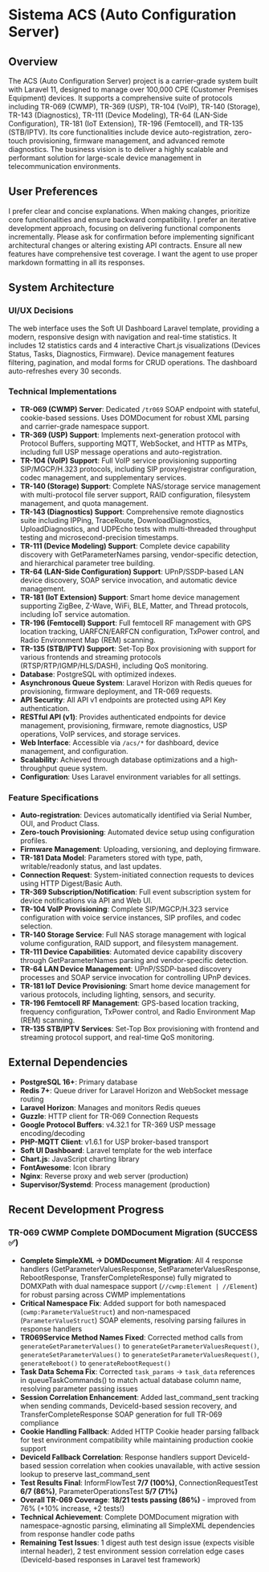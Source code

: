 # Sistema ACS (Auto Configuration Server)

## Overview
The ACS (Auto Configuration Server) project is a carrier-grade system built with Laravel 11, designed to manage over 100,000 CPE (Customer Premises Equipment) devices. It supports a comprehensive suite of protocols including TR-069 (CWMP), TR-369 (USP), TR-104 (VoIP), TR-140 (Storage), TR-143 (Diagnostics), TR-111 (Device Modeling), TR-64 (LAN-Side Configuration), TR-181 (IoT Extension), TR-196 (Femtocell), and TR-135 (STB/IPTV). Its core functionalities include device auto-registration, zero-touch provisioning, firmware management, and advanced remote diagnostics. The business vision is to deliver a highly scalable and performant solution for large-scale device management in telecommunication environments.

## User Preferences
I prefer clear and concise explanations. When making changes, prioritize core functionalities and ensure backward compatibility. I prefer an iterative development approach, focusing on delivering functional components incrementally. Please ask for confirmation before implementing significant architectural changes or altering existing API contracts. Ensure all new features have comprehensive test coverage. I want the agent to use proper markdown formatting in all its responses.

## System Architecture

### UI/UX Decisions
The web interface uses the Soft UI Dashboard Laravel template, providing a modern, responsive design with navigation and real-time statistics. It includes 12 statistics cards and 4 interactive Chart.js visualizations (Devices Status, Tasks, Diagnostics, Firmware). Device management features filtering, pagination, and modal forms for CRUD operations. The dashboard auto-refreshes every 30 seconds.

### Technical Implementations
- **TR-069 (CWMP) Server**: Dedicated `/tr069` SOAP endpoint with stateful, cookie-based sessions. Uses DOMDocument for robust XML parsing and carrier-grade namespace support.
- **TR-369 (USP) Support**: Implements next-generation protocol with Protocol Buffers, supporting MQTT, WebSocket, and HTTP as MTPs, including full USP message operations and auto-registration.
- **TR-104 (VoIP) Support**: Full VoIP service provisioning supporting SIP/MGCP/H.323 protocols, including SIP proxy/registrar configuration, codec management, and supplementary services.
- **TR-140 (Storage) Support**: Complete NAS/storage service management with multi-protocol file server support, RAID configuration, filesystem management, and quota management.
- **TR-143 (Diagnostics) Support**: Comprehensive remote diagnostics suite including IPPing, TraceRoute, DownloadDiagnostics, UploadDiagnostics, and UDPEcho tests with multi-threaded throughput testing and microsecond-precision timestamps.
- **TR-111 (Device Modeling) Support**: Complete device capability discovery with GetParameterNames parsing, vendor-specific detection, and hierarchical parameter tree building.
- **TR-64 (LAN-Side Configuration) Support**: UPnP/SSDP-based LAN device discovery, SOAP service invocation, and automatic device management.
- **TR-181 (IoT Extension) Support**: Smart home device management supporting ZigBee, Z-Wave, WiFi, BLE, Matter, and Thread protocols, including IoT service automation.
- **TR-196 (Femtocell) Support**: Full femtocell RF management with GPS location tracking, UARFCN/EARFCN configuration, TxPower control, and Radio Environment Map (REM) scanning.
- **TR-135 (STB/IPTV) Support**: Set-Top Box provisioning with support for various frontends and streaming protocols (RTSP/RTP/IGMP/HLS/DASH), including QoS monitoring.
- **Database**: PostgreSQL with optimized indexes.
- **Asynchronous Queue System**: Laravel Horizon with Redis queues for provisioning, firmware deployment, and TR-069 requests.
- **API Security**: All API v1 endpoints are protected using API Key authentication.
- **RESTful API (v1)**: Provides authenticated endpoints for device management, provisioning, firmware, remote diagnostics, USP operations, VoIP services, and storage services.
- **Web Interface**: Accessible via `/acs/*` for dashboard, device management, and configuration.
- **Scalability**: Achieved through database optimizations and a high-throughput queue system.
- **Configuration**: Uses Laravel environment variables for all settings.

### Feature Specifications
- **Auto-registration**: Devices automatically identified via Serial Number, OUI, and Product Class.
- **Zero-touch Provisioning**: Automated device setup using configuration profiles.
- **Firmware Management**: Uploading, versioning, and deploying firmware.
- **TR-181 Data Model**: Parameters stored with type, path, writable/readonly status, and last updates.
- **Connection Request**: System-initiated connection requests to devices using HTTP Digest/Basic Auth.
- **TR-369 Subscription/Notification**: Full event subscription system for device notifications via API and Web UI.
- **TR-104 VoIP Provisioning**: Complete SIP/MGCP/H.323 service configuration with voice service instances, SIP profiles, and codec selection.
- **TR-140 Storage Service**: Full NAS storage management with logical volume configuration, RAID support, and filesystem management.
- **TR-111 Device Capabilities**: Automated device capability discovery through GetParameterNames parsing and vendor-specific detection.
- **TR-64 LAN Device Management**: UPnP/SSDP-based discovery processes and SOAP service invocation for controlling UPnP devices.
- **TR-181 IoT Device Provisioning**: Smart home device management for various protocols, including lighting, sensors, and security.
- **TR-196 Femtocell RF Management**: GPS-based location tracking, frequency configuration, TxPower control, and Radio Environment Map (REM) scanning.
- **TR-135 STB/IPTV Services**: Set-Top Box provisioning with frontend and streaming protocol support, and real-time QoS monitoring.

## External Dependencies
- **PostgreSQL 16+**: Primary database
- **Redis 7+**: Queue driver for Laravel Horizon and WebSocket message routing
- **Laravel Horizon**: Manages and monitors Redis queues
- **Guzzle**: HTTP client for TR-069 Connection Requests
- **Google Protocol Buffers**: v4.32.1 for TR-369 USP message encoding/decoding
- **PHP-MQTT Client**: v1.6.1 for USP broker-based transport
- **Soft UI Dashboard**: Laravel template for the web interface
- **Chart.js**: JavaScript charting library
- **FontAwesome**: Icon library
- **Nginx**: Reverse proxy and web server (production)
- **Supervisor/Systemd**: Process management (production)

## Recent Development Progress

### TR-069 CWMP Complete DOMDocument Migration (SUCCESS ✅)
- **Complete SimpleXML → DOMDocument Migration**: All 4 response handlers (GetParameterValuesResponse, SetParameterValuesResponse, RebootResponse, TransferCompleteResponse) fully migrated to DOMXPath with dual namespace support (`//cwmp:Element | //Element`) for robust parsing across CWMP implementations
- **Critical Namespace Fix**: Added support for both namespaced (`cwmp:ParameterValueStruct`) and non-namespaced (`ParameterValueStruct`) SOAP elements, resolving parsing failures in response handlers
- **TR069Service Method Names Fixed**: Corrected method calls from `generateGetParameterValues()` to `generateGetParameterValuesRequest()`, `generateSetParameterValues()` to `generateSetParameterValuesRequest()`, `generateReboot()` to `generateRebootRequest()`
- **Task Data Schema Fix**: Corrected `task_params` → `task_data` references in queueTaskCommands() to match actual database column name, resolving parameter passing issues
- **Session Correlation Enhancement**: Added last_command_sent tracking when sending commands, DeviceId-based session recovery, and TransferCompleteResponse SOAP generation for full TR-069 compliance
- **Cookie Handling Fallback**: Added HTTP Cookie header parsing fallback for test environment compatibility while maintaining production cookie support
- **DeviceId Fallback Correlation**: Response handlers support DeviceId-based session correlation when cookies unavailable, with active session lookup to preserve last_command_sent
- **Test Results Final**: InformFlowTest **7/7 (100%)**, ConnectionRequestTest **6/7 (86%)**, ParameterOperationsTest **5/7 (71%)**
- **Overall TR-069 Coverage**: **18/21 tests passing (86%)** - improved from 76% (+10% increase, +2 tests!)
- **Technical Achievement**: Complete DOMDocument migration with namespace-agnostic parsing, eliminating all SimpleXML dependencies from response handler code paths
- **Remaining Test Issues**: 1 digest auth test design issue (expects visible internal header), 2 test environment session correlation edge cases (DeviceId-based responses in Laravel test framework)